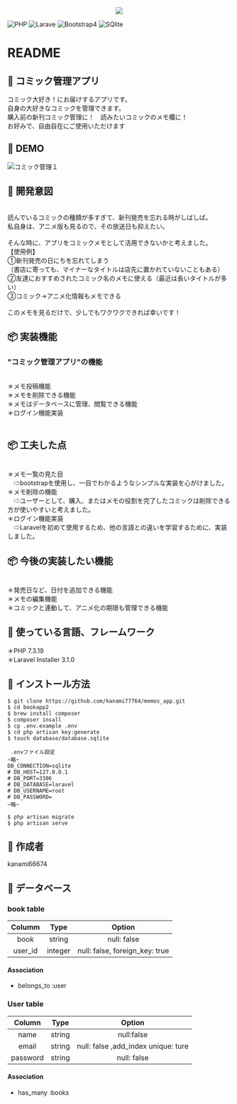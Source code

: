 <p align="center"><img src="https://user-images.githubusercontent.com/64050565/85220087-d8889800-b3e3-11ea-845d-51542bab777a.png" ></p>

<p align="center">

![PHP](https://img.shields.io/badge/-PHP-yellow)
![Larave](https://img.shields.io/badge/-Laravel-ff69b4)
![Bootstrap4](https://img.shields.io/badge/-Bootstrap4-orange)
![SQlite](https://img.shields.io/badge/-SQlite-9cf)


# README

## 💬 コミック管理アプリ
コミック大好き！にお届けするアプリです。
<br>自身の大好きなコミックを管理できます。
<br>購入前の新刊コミック管理に！　読みたいコミックのメモ欄に！
<br>お好みで、自由自在にご使用いただけます

## 🎨 DEMO
![コミック管理１](https://user-images.githubusercontent.com/64050565/85219310-98261b80-b3dd-11ea-88e8-b8828478f99f.png)

## 💬 開発意図
<br>読んでいるコミックの種類が多すぎて、新刊発売を忘れる時がしばしば。
<br>私自身は、アニメ版も見るので、その放送日も抑えたい。
<br>
<br>そんな時に、アプリをコミックメモとして活用できないかと考えました。
<br>【使用例】
<br>①新刊発売の日にちを忘れてしまう
<br>（書店に寄っても、マイナーなタイトルは店先に置かれていないこともある）
<br>②友達におすすめされたコミック名のメモに使える（最近は長いタイトルが多い）
<br>③コミック→アニメ化情報もメモできる
<br>
<br>このメモを見るだけで、少しでもワクワクできれば幸いです！


## 📦 実装機能
### "コミック管理アプリ"の機能
<br>＊メモ投稿機能
<br>＊メモを削除できる機能
<br>＊メモはデータベースに管理、閲覧できる機能
<br>＊ログイン機能実装
<br>
<br>
## 📦 工夫した点
<br>＊メモ一覧の見た目
<br>　⇨bootstrapを使用し、一目でわかるようなシンプルな実装を心がけました。
<br>＊メモ削除の機能
<br>　⇨ユーザーとして、購入、またはメモの役割を完了したコミックは削除できる方が使いやすいと考えました。
<br>＊ログイン機能実装
<br>　⇨Laravelを初めて使用するため、他の言語との違いを学習するために、実装しました。
<br>

## 📦 今後の実装したい機能
<br>＊発売日など、日付を追加できる機能
<br>＊メモの編集機能
<br>＊コミックと連動して、アニメ化の期限も管理できる機能
<br>

## 💬 使っている言語、フレームワーク
＊PHP 7.3.19
<br>＊Laravel Installer 3.1.0


## 💬 インストール方法
```
$ git clone https://github.com/kanami77764/memos_app.git
$ cd bookapp2
$ brew install composer
$ composer insall
$ cp .env.example .env
$ cd php artisan key:generate
$ touch database/database.sqlite

 .envファイル設定
~略~
DB_CONNECTION=sqlite
# DB_HOST=127.0.0.1
# DB_PORT=3306
# DB_DATABASE=laravel
# DB_USERNAME=root
# DB_PASSWORD=
~略~

$ php artisan migrate
$ php artisan serve
```

## 👀 作成者
kanami66674

## 💬 データベース
### book table
| Columm | Type | Option |
|:------:|:----:|:------:|
|book|string|null: false|
|user_id|integer|null: false, foreign_key: true|

#### Association
- belongs_to :user


### User table
| Column | Type | Option |
|:------:|:----:|:------:|
|name|string|null:false|
|email|string|null: false ,add_index  unique: ture|
|password|string|null: false|

#### Association
- has_many :books
